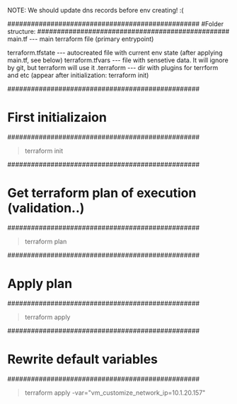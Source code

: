 NOTE: We should update dns records before env creating! :(

#################################################
#Folder structure:
#################################################
main.tf --- main terraform file (primary entrypoint)

terraform.tfstate --- autocreated file with current env state (after applying main.tf, see below)
terraform.tfvars --- file with sensetive data. It will ignore by git, but terraform will use it
.terraform --- dir with plugins for terrform and etc (appear after initialization: terraform init)

#################################################
# First initializaion
#################################################
> terraform init

#################################################
# Get terraform plan of execution (validation..)
#################################################
> terraform plan

#################################################
# Apply plan
#################################################
> terraform apply

#################################################
# Rewrite default variables
#################################################
> terraform apply -var="vm_customize_network_ip=10.1.20.157"
